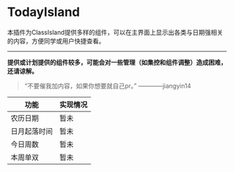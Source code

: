 # TodayIsland

本插件为ClassIsland提供多样的组件，可以在主界面上显示出各类与日期强相关的内容，方便同学或用户快捷查看。

***

**提供或计划提供的组件较多，可能会对一些管理（如集控和组件调整）造成困难，还请谅解。**

> “不要催我加内容，如果你想要就自己pr。” ————jiangyin14

| 功能     | 实现情况 |
|--------|------|
| 农历日期   | 暂未   |
| 日月起落时间 | 暂未   |
| 今日周数   | 暂未   |
| 本周单双   | 暂未   |
